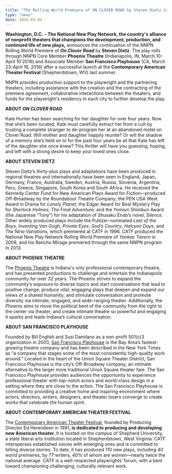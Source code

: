 ```yaml
---
title: "The Rolling World Premiere of ON CLOVER ROAD by Steven Dietz Continues at Phoenix Theater and San Francisco Playhouse "
type: "news"
date: 2016-03-03
---
```


<p><span class="lead-in"><strong>Washington, D.C.</strong> <strong>- The National New Play Network, the country's alliance of nonprofit theaters that champions the development, production, and continued life of new plays,</strong> announces the continuation of the NNPN Rolling World Premiere of <strong><em>On Clover Road</em></strong> by <strong>Steven Dietz</strong>. The play rolls through NNPN Core Member <strong>Phoenix Theatre</strong> (Indianapolis, IN, March 10-April 10 2016) and Associate Member <strong>San Francisco Playhouse</strong> (CA, March 23-April 16, 2016) after a successful launch at the <strong>Contemporary American Theater Festival</strong> (Shepherdstown, WV) last summer.</span></p>
<p>NNPN provides production support to the playwright and the partnering theaters, including assistance with the creation and the contracting of the premiere agreement, collaborative interactions between the theaters, and funds for the playwright's residency in each city to further develop the play.</p>
<p><strong>ABOUT <em>ON CLOVER ROAD</em></strong></p>
<p>Kate Hunter has been searching for her daughter for over four years. Now that she’s been located, Kate must carefully extract her from a cult by trusting a complete stranger to de-program her at an abandoned motel on Clover Road. Will mother and daughter happily reunite? Or will the shadow of a memory she’s held on to for the past four years be all that Kate has left of the daughter she once knew? This thriller will have you guessing, hoping, and left with a strong desire to keep your loved ones close.</p>
<p><strong>ABOUT STEVEN DIETZ</strong></p>
<p>Steven Dietz’s thirty-plus plays and adaptations have been produced in regional theatres and internationally have been seen in England, Japan, Germany, France, Australia, Sweden, Austria, Russia, Slovenia, Argentina, Peru, Greece, Singapore, South Korea and South Africa. He received the Kennedy Center Fund for New American Plays Award for <em>Fiction</em>—produced Off-Broadway by the Roundabout Theatre Company; the PEN USA West Award in Drama for <em>Lonely Planet</em>; the Edgar Award for Best Mystery Play for <em>Sherlock Holmes</em>; <em>The Final Adventure</em>; and the Yomiuri Shimbun Award (the Japanese “Tony”) for his adaptation of Shusaku Endo’s novel, <em>Silence</em>. Other widely produced plays include the Pulitzer-nominated <em>Last of the Boys</em>, <em>Inventing Van Gogh</em>, <em>Private Eyes</em>, <em>God’s Country</em>, <em>Halcyon Days</em>, and <em>The Nina Variations,</em> which premiered at CATF in 1996. CATF produced the National New Play Network Rolling World Premiere of <em>Yankee Tavern</em> in 2008, and his Rancho Mirage premiered through the same NNPN program in 2013.</p>
<p><strong>ABOUT PHOENIX THEATRE</strong></p>
<p>The <a href="http://phoenixtheatre.org" target="_blank" rel="nofollow">Phoenix Theatre</a> is Indiana's only professional contemporary theatre, and has presented productions to challenge and entertain the Indianapolis community for over 32 years. The Phoenix strives to expand the community’s exposure to diverse topics and start conversations that lead to positive change; produce vital, engaging plays that deepen and expand our views of a shared humanity; and stimulate conversation and promote diversity via intimate, engaged, and wide-ranging theater. Additionally, the Phoenix aims to move the political bent of the community from the right to the center via theater, and create intimate theatre so powerful and engaging it sparks and leads Indiana’s cultural conversation. </p>
<p><strong>ABOUT SAN FRANCISCO PLAYHOUSE</strong></p>
<p>Founded by Bill English and Susi Damilano as a non-profit 501(c)3 organization in 2003, <a href="http://sfplayhouse.org" target="_blank" rel="nofollow">San Francisco Playhouse</a> is the Bay Area’s fastest-growing theatre company and has been described in the New York Times as “a company that stages some of the most consistently high-quality work around.” Located in the heart of the Union Square Theater District, San Francisco Playhouse is the city’s Off-Broadway company, an intimate alternative to the larger more traditional Union Square theater fare. The San Francisco Playhouse provides audiences the opportunity to experience professional theater with top-notch actors and world-class design in a setting where they are close to the action. The San Francisco Playhouse is committed to providing a creative home and inspiring environment where actors, directors, writers, designers, and theater lovers converge to create works that celebrate the human spirit. </p>
<p><strong>ABOUT CONTEMPORARY AMERICAN THEATER FESTIVAL</strong></p>
<p>The <a href="http://catf.org" target="_blank" rel="nofollow">Contemporary American Theater Festival</a>, founded by Producing Director Ed Herendeen in 1991, <strong>is dedicated to producing and developing new American theater.</strong> It is hosted on the campus of Shepherd University, a state liberal arts institution located in Shepherdstown, West Virginia. CATF intersperses established voices with emerging ones and is committed to telling diverse stories. To date, it has produced 110 new plays, including 40 world premieres, by 77 writers, 40% of whom are women—nearly twice the national average. CATF is a well-respected playwrights’ forum, with a bent toward championing challenging, culturally relevant work. </p>
